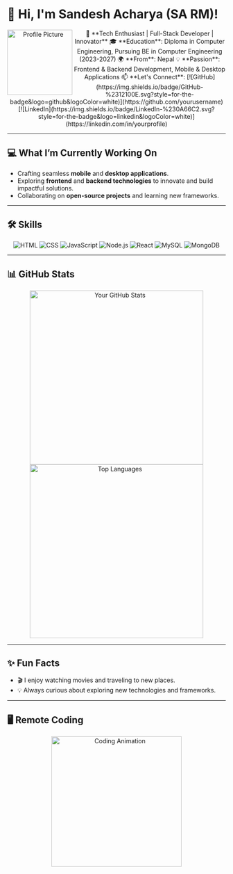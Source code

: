 # 👋 Hi, I'm Sandesh Acharya (SA RM)!

<div align="center">
  <img src="https://via.placeholder.com/150" alt="Profile Picture" width="150" align="left" />
  <p>
    🚀 **Tech Enthusiast | Full-Stack Developer | Innovator**  
    🎓 **Education**: Diploma in Computer Engineering, Pursuing BE in Computer Engineering (2023-2027)  
    🌍 **From**: Nepal  
    💡 **Passion**: Frontend & Backend Development, Mobile & Desktop Applications  
    📫 **Let's Connect**:  
    [![GitHub](https://img.shields.io/badge/GitHub-%2312100E.svg?style=for-the-badge&logo=github&logoColor=white)](https://github.com/yourusername)  
    [![LinkedIn](https://img.shields.io/badge/LinkedIn-%230A66C2.svg?style=for-the-badge&logo=linkedin&logoColor=white)](https://linkedin.com/in/yourprofile)  
  </p>
</div>

---

## 💻 What I’m Currently Working On
- Crafting seamless **mobile** and **desktop applications**.  
- Exploring **frontend** and **backend technologies** to innovate and build impactful solutions.  
- Collaborating on **open-source projects** and learning new frameworks.

---

## 🛠 Skills
<div align="center">
  <img src="https://img.shields.io/badge/HTML-%23E34F26.svg?style=for-the-badge&logo=html5&logoColor=white" alt="HTML" />
  <img src="https://img.shields.io/badge/CSS-%231572B6.svg?style=for-the-badge&logo=css3&logoColor=white" alt="CSS" />
  <img src="https://img.shields.io/badge/JavaScript-%23F7DF1E.svg?style=for-the-badge&logo=javascript&logoColor=black" alt="JavaScript" />
  <img src="https://img.shields.io/badge/Node.js-%23339933.svg?style=for-the-badge&logo=node.js&logoColor=white" alt="Node.js" />
  <img src="https://img.shields.io/badge/React-%2361DAFB.svg?style=for-the-badge&logo=react&logoColor=black" alt="React" />
  <img src="https://img.shields.io/badge/MySQL-%234479A1.svg?style=for-the-badge&logo=mysql&logoColor=white" alt="MySQL" />
  <img src="https://img.shields.io/badge/MongoDB-%2347A248.svg?style=for-the-badge&logo=mongodb&logoColor=white" alt="MongoDB" />
</div>

---

## 📊 GitHub Stats
<div align="center">
  <img src="https://github-readme-stats.vercel.app/api?username=yourusername&show_icons=true&theme=radical" alt="Your GitHub Stats" width="400" />
  <img src="https://github-readme-stats.vercel.app/api/top-langs/?username=yourusername&layout=compact&theme=radical" alt="Top Languages" width="400" />
</div>

---

## ✨ Fun Facts
- 🎬 I enjoy watching movies and traveling to new places.  
- 💡 Always curious about exploring new technologies and frameworks.  

---

## 🖥 Remote Coding
<div align="center">
  <img src="https://media.giphy.com/media/Y4ak9Ki2GZCbJxAnJD/giphy.gif" alt="Coding Animation" width="300" />
</div>
